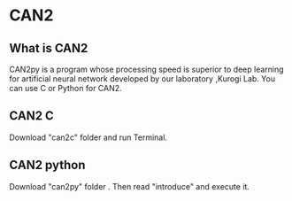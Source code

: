 # CAN2
## What is CAN2
CAN2py is a  program whose processing speed is superior to deep learning for artificial neural network developed by our laboratory ,Kurogi Lab.
You can use C or Python for CAN2.

## CAN2  C 
Download "can2c" folder and run Terminal.

## CAN2  python
Download  "can2py" folder .
Then read "introduce" and execute it.

